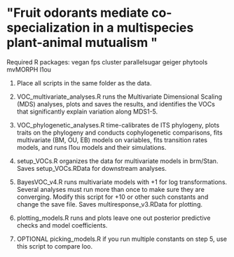 # "Fruit odorants mediate co-specialization in a multispecies plant-animal mutualism "

Required R packages:
vegan
fps
cluster
parallelsugar
geiger
phytools
mvMORPH
l1ou

1. Place all scripts in the same folder as the data.

2. VOC_multivariate_analyses.R runs the Multivariate Dimensional Scaling (MDS) analyses, plots and saves the results, and identifies the VOCs that significantly explain variation along MDS1-5.

3. VOC_phylogenetic_analyses.R time-calibrates de ITS phylogeny, plots traits on the phylogeny and conducts cophylogenetic comparisons, fits multivariate (BM, OU, EB) models on variables, fits transition rates models, and runs l1ou models and their simulations.

4. setup_VOCs.R organizes the data for multivariate models in brm/Stan. Saves setup_VOCs.RData for downstream analyses.

5. BayesVOC_v4.R runs multivariate models with +1 for log transformations. Several analyses must run more than once to make sure they are converging. Modify this script for +10 or other such constants and change the save file. Saves multiresponse_v3.RData for plotting.

6. plotting_models.R runs and plots leave one out posterior predictive checks and model coefficients. 

7. OPTIONAL picking_models.R if you run multiple constants on step 5, use this script to compare loo.
